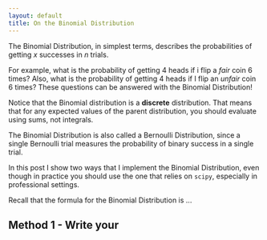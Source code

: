 ```yaml
---
layout: default
title: On the Binomial Distribution
---
```

<script type="text/javascript" async
  src="https://cdn.mathjax.org/mathjax/latest/MathJax.js?config=TeX-MML-AM_CHTML">
</script>



The Binomial Distribution, in simplest terms, describes the probabilities of getting $x$ successes in $n$ trials. 

For example, what is the probability of getting $4$ heads if i flip a _fair_ coin $6$ times? Also, what is the probability of getting $4$ heads if I flip an _unfair_ coin $6$ times? These questions can be answered with the Binomial Distribution!

Notice that the Binomial distribution is a **discrete** distribution. That means that for any expected values of the parent distribution, you should evaluate using sums, not integrals. 

The Binomial Distribution is also called a Bernoulli Distribution, since a single Bernoulli trial measures the probability of binary success in a single trial. 

In this post I show two ways that I implement the Binomial Distribution, even though in practice you should use the one that relies on `scipy`, especially in professional settings. 

Recall that the formula for the Binomial Distribution is ...

## Method 1 - Write your
